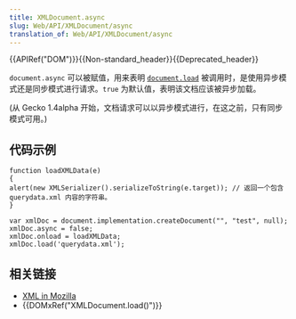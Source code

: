 ```yaml
---
title: XMLDocument.async
slug: Web/API/XMLDocument/async
translation_of: Web/API/XMLDocument/async
---
```

{{APIRef("DOM")}}{{Non-standard_header}}{{Deprecated_header}}

`document.async` 可以被赋值，用来表明 [`document.load`](/zh-cn/DOM/document.load) 被调用时，是使用异步模式还是同步模式进行请求。`true` 为默认值，表明该文档应该被异步加载。

(从 Gecko 1.4alpha 开始，文档请求可以以异步模式进行，在这之前，只有同步模式可用。)

## 代码示例

```plain
function loadXMLData(e)
{
alert(new XMLSerializer().serializeToString(e.target)); // 返回一个包含 querydata.xml 内容的字符串。
}

var xmlDoc = document.implementation.createDocument("", "test", null);
xmlDoc.async = false;
xmlDoc.onload = loadXMLData;
xmlDoc.load('querydata.xml');
```

## 相关链接

- [XML in Mozilla](/zh-cn/XML_in_Mozilla)
- {{DOMxRef("XMLDocument.load()")}}
